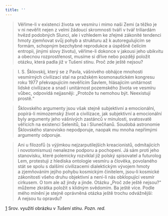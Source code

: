 ```yaml
---
title: ''
---
```


> Věříme-li v existenci života ve vesmíru i mimo naši Zemi (a těžko je v ni nevěřit nejen z velmi žádoucí skromnosti tváří v tvář triliardám hvězd podobných Slunci, ale i vzhledem ke zřejmé zákonité tendenci hmoty zjemňovat svůj pohyb a strukturu až k autoregulujícím se formám, schopným bezchybné reprodukce a úspěšně čelícím entropii, jinými slovy životu), věříme-li dokonce v jakousi jeho ubikvitu a obecnou rozprostřenost, musíme si dříve nebo později položit otázku, která padla již v Tušení stínu. Proč zde ještě nejsou?

> I. S. Šklovskij, který se z Pavla, vášnivého obhájce mnohosti vesmírných civilizací stal na pražském kosmonautickém kon­gresu roku 1977 překvapujícím nevěřícím Šavlem, hlásajícím unitárnost lidské civilizace a snad i unitárnost pozemského života ve vesmíru vůbec, odpovídá nejjasněji: „Protože tu ne­mohou být. Neexistují prostě.“

> Šklovského argumenty jsou však stejně subjektivní a emo­cionální, popírá-li mimozemský život a civilizace, jak subjektivní a emocionální byly argumenty jeho vášnivých zastánců v minulosti, svatosvatě věřících na existenci Selenitů, ba i Slunečňanů. Soudobá astronomie Šklovského stanovisko nepodporuje, na­opak mu mnoha nepřímými argumenty odporuje.

> Ani u filozofů (s výjimkou nejzarputilejších kreacionistů, odmítajících i novotomismus) nenalezne podporu a pochopení. Já sám proti jeho stanovisku, které polemicky rozviklal již polský spisovatel a futurolog Lem, protestuji z hlediska ontologie vesmíru a člověka, povolaného stát se spolu s dalšími civilizacemi dialektickým vývojem hmoty a zjemňováním jejího pohybu kosmickým činitelem, jsou-li kosmické zákonitosti všeho druhu objektivní a není-li nás obklopující vesmír cirkusem. O tom ale až jindy a jinde. Otázku „Proč zde ještě nejsou?“ můžeme zkrátka položit s klidným svědomím. Ba ještě více. Podle mého mínění je stejně oprávněná otázka ještě trochu odvážnější: A nejsou tu opravdu?

[1](../Text/tuseni_souvislosti_032.xhtml#footnote-35104-1-backlink) Srov. využití obrázku v _Tušení stínu_. _Pozn. red._
